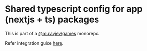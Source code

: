 # Shared typescript config for app (nextjs + ts) packages

This is part of a [@muravjev/games](https://github.com/muravjev/games) monorepo.

Refer integration guide [here](../README.md#typescript-nextjs--ts).
